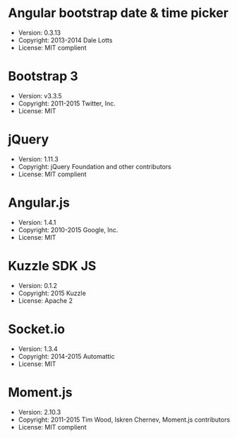 # Angular bootstrap date & time picker

* Version: 0.3.13
* Copyright: 2013-2014 Dale Lotts
* License: MIT complient

# Bootstrap 3

* Version: v3.3.5
* Copyright: 2011-2015 Twitter, Inc.
* License: MIT

# jQuery

* Version: 1.11.3
* Copyright: jQuery Foundation and other contributors
* License: MIT complient

# Angular.js

* Version: 1.4.1
* Copyright: 2010-2015 Google, Inc.
* License: MIT

# Kuzzle SDK JS

* Version: 0.1.2
* Copyright: 2015 Kuzzle
* License: Apache 2

# Socket.io

* Version: 1.3.4
* Copyright: 2014-2015 Automattic
* License: MIT

# Moment.js

* Version: 2.10.3
* Copyright: 2011-2015 Tim Wood, Iskren Chernev, Moment.js contributors
* License: MIT complient